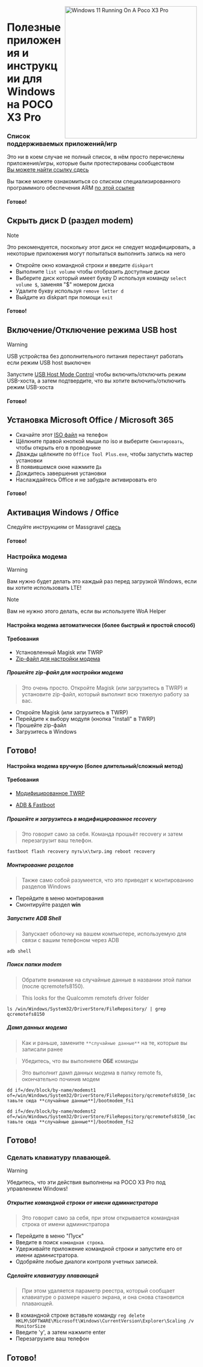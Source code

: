 <img align="right" src="https://github.com/woa-vayu-archive/src_vayu_windows/blob/main/2Poco X3 Pro Windows.png" width="350" alt="Windows 11 Running On A Poco X3 Pro">


# Полезные приложения и инструкции для Windows на POCO X3 Pro

### Список поддерживаемых приложений/игр
Это ни в коем случае не полный список, в нём просто перечислены приложения/игры, которые были протестированы сообществом      
[Вы можете найти ссылку сдесь](https://docs.google.com/spreadsheets/d/1XYuoySgYQE0HL573sA-0RGMX7I4lt5rWJuQ8Z8yRJNY/edit?usp=drivesdk)

Вы также можете ознакомиться со списком специализированного программного обеспечения ARM [по этой ссылке](https://armrepo.ver.lt/)

#### Готово!

## Скрыть диск D (раздел modem)
> [!NOTE]
> Это рекомендуется, поскольку этот диск не следует модифицировать, а некоторые приложения могут попытаться выполнить запись на него

- Откройте окно командной строки и введите ```diskpart```
- Выполните ```list volume``` чтобы отобразить доступные диски 
- Выберите диск который имеет букву D используя команду ```select volume $```, заменяя "$" номером диска 
- Удалите букву используя ```remove letter d```
- Выйдите из diskpart при помощи ```exit```

#### Готово!


## Включение/Отключение режима USB host 
> [!Warning]
> USB устройства без дополнительного питания перестанут работать если режим USB host выключен

Запустите [USB Host Mode Control](https://github.com/erdilS/Port-Windows-11-Xiaomi-Pad-5/releases/tag/USBHost) чтобы включить/отключить режим USB-хоста, а затем подтвердите, что вы хотите включить/отключить режим USB-хоста

#### Готово!


## Установка Microsoft Office / Microsoft 365
- Скачайте этот [ISO файл](https://mega.nz/file/hjAiSL4T#G7kOKpsUFpyL2UW9RQmY2e96urcQW5xZKdc7ciaNOy8) на телефон 
- Щёлкните правой кнопкой мыши по iso и выберите `Смонтировать`, чтобы открыть его в проводнике
- Дважды щёлкните по `Office Tool Plus.exe`, чтобы запустить мастер установки
- В появившемся окне нажмите `Да`
- Дождитесь завершения установки
- Наслаждайтесь Office и не забудьте активировать его 
#### Готово!


## Активация Windows / Office
Следуйте инструкциям от Massgravel [сдесь](https://github.com/massgravel/Microsoft-Activation-Scripts)

#### Готово!


### Настройка модема 

> [!WARNING]  
> Вам нужно будет делать это каждый раз перед загрузкой Windows, если вы хотите использовать LTE!

> [!NOTE]
> Вам не нужно этого делать, если вы используете WoA Helper

#### Настройка модема автоматически (более быстрый и простой способ)

#### Требования 
- Установленный Magisk или TWRP
- [Zip-файл для настройки модема](https://github.com/woa-vayu-archive/Port-Windows-11-POCO-X3-Pro/raw/main/Files/modemprov.zip)

##### Прошейте zip-файл для настройки модема

> Это очень просто. Откройте Magisk (или загрузитесь в TWRP) и установите zip-файл, который выполнит всю тяжелую работу за вас.

- Откройте Magisk (или загрузитесь в TWRP)
- Перейдите к выбору модуля (кнопка "Install" в TWRP)
- Прошейте zip-файл
- Загрузитесь в Windows

## Готово!

#### Настройка модема вручную (более длительный/сложный метод)

#### Требования 

- [Модифицированное TWRP](../../../releases/Recoveries)

- [ADB & Fastboot](https://developer.android.com/studio/releases/platform-tools)

##### Прошейте и загрузитесь в модифицированное recovery

> Это говорит само за себя. Команда прошьёт recovery и затем перезагрузит ваш телефон. 

```fastboot flash recovery путь\к\twrp.img reboot recovery```

##### Монтирование разделов 

> Также само собой разумеется, что это приведет к монтированию разделов Windows

- Перейдите в меню монтирования
- Смонтируйте раздел **win**

##### Запустите ADB Shell

> Запускает оболочку на вашем компьютере, используемую для связи с вашим телефоном через ADB

```adb shell```

##### Поиск папки modem

> Обратите внимание на случайные данные в названии этой папки (после qcremotefs8150).

> This looks for the Qualcomm remotefs driver folder

```ls /win/Windows/System32/DriverStore/FileRepository/ | grep qcremotefs8150```

##### Дамп данных модема

> Как и раньше, замените ```**случайные данные**``` на те, которые вы записали ранее

> Убедитесь, что вы выполняете **ОБЕ** команды

> Это выполнит дамп данных модема в папку remote fs, окончательно починив модем

```dd if=/dev/block/by-name/modemst1 of=/win/Windows/System32/DriverStore/FileRepository/qcremotefs8150_[вставьте сюда **случайные данные**]/bootmodem_fs1```

```dd if=/dev/block/by-name/modemst2 of=/win/Windows/System32/DriverStore/FileRepository/qcremotefs8150_[вставьте сюда **случайные данные**]/bootmodem_fs2```

## Готово!

### Сделать клавиатуру плавающей. 

> [!WARNING]  
> Убедитесь, что эти действия выполнены на POCO X3 Pro под управлением Windows!

##### Открытие командной строки от имени администратора

> Это говорит само за себя, при этом открывается командная строка от имени администратора

- Перейдите в меню "Пуск"
- Введите в поиск ```командная строка```.
- Удерживайте приложение командной строки и запустите его от имени администратора.
- Одобряйте любые диалоги контроля учетных записей.

##### Сделайте клавиатуру плавающей 

> При этом удаляется параметр реестра, который сообщает клавиатуре о размере нашего экрана, и она снова становится плавающей.

- В командной строке вставьте команду ```reg delete HKLM\SOFTWARE\Microsoft\Windows\CurrentVersion\Explorer\Scaling /v MonitorSize```
- Введите 'y', а затем нажмите enter
- Перезагрузите ваш телефон 

## Готово!
